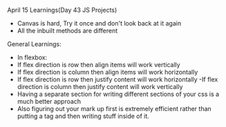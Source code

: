 April 15 Learnings(Day 43 JS Projects)
- Canvas is hard, Try it once and don't look back at it again
- All the inbuilt methods are different


General Learnings:

- In flexbox:
- If flex direction is row then align items will work vertically
- If flex direction is column then align items will work horizontally
- If flex direction is row then justify content will work horizontally
-If flex direction is column then justify content will work vertically
- Having a separate section for writing different sections of your css is a much better approach 
- Also figuring out your mark up first is extremely efficient rather than putting a tag and then writing stuff inside of it.

